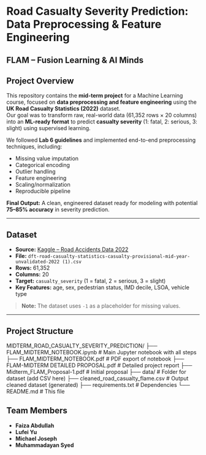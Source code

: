 # Road Casualty Severity Prediction: Data Preprocessing & Feature Engineering  
**FLAM – Fusion Learning & AI Minds**
---

## **Project Overview**  
This repository contains the **mid-term project** for a Machine Learning course, focused on **data preprocessing and feature engineering** using the **UK Road Casualty Statistics (2022)** dataset.  
Our goal was to transform raw, real-world data (61,352 rows × 20 columns) into an **ML-ready format** to predict **casualty severity** (1: fatal, 2: serious, 3: slight) using supervised learning.  

We followed **Lab 6 guidelines** and implemented end-to-end preprocessing techniques, including:  
- Missing value imputation  
- Categorical encoding  
- Outlier handling  
- Feature engineering  
- Scaling/normalization  
- Reproducible pipeline  

**Final Output:** A clean, engineered dataset ready for modeling with potential **75–85% accuracy** in severity prediction.

---

## **Dataset**  
- **Source:** [Kaggle – Road Accidents Data 2022](https://www.kaggle.com/datasets/juhibhojani/road-accidents-data-2022)  
- **File:** `dft-road-casualty-statistics-casualty-provisional-mid-year-unvalidated-2022 (1).csv`  
- **Rows:** 61,352  
- **Columns:** 20  
- **Target:** `casualty_severity` (1 = fatal, 2 = serious, 3 = slight)  
- **Key Features:** age, sex, pedestrian status, IMD decile, LSOA, vehicle type  

> **Note:** The dataset uses `-1` as a placeholder for missing values.

---

## **Project Structure**  

MIDTERM_ROAD_CASUALTY_SEVERITY_PREDICTION/
├── FLAM_MIDTERM_NOTEBOOK.ipynb          # Main Jupyter notebook with all steps
├── FLAM_MIDTERM_NOTEBOOK.pdf            # PDF export of notebook
├── FLAM-MIDTERM DETAILED PROPOSAL.pdf   # Detailed project report
├── Midterm_FLAM_Proposal-1.pdf          # Initial proposal
├── data/                                # Folder for dataset (add CSV here)
├── cleaned_road_casualty_flame.csv      # Output cleaned dataset (generated)
├── requirements.txt                     # Dependencies
└── README.md                            # This file


## **Team Members**  
- **Faiza Abdullah**  
- **Lufei Yu**  
- **Michael Joseph**  
- **Muhammadayan Syed**  
